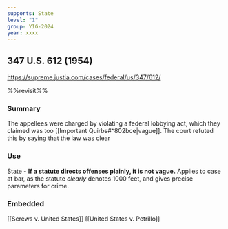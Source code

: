 ```yaml
---
supports: State
level: "1"
group: YIG-2024
year: xxxx
---
```

## 347 U.S. 612 (1954)

https://supreme.justia.com/cases/federal/us/347/612/

%%revisit%%
### Summary

The appellees were charged by violating a federal lobbying act, which they claimed was too [[Important Quirbs#^802bce|vague]]. The court refuted this by saying that the law was clear 

### Use

State - **If a statute directs offenses plainly, it is not vague.** Applies to case at bar, as the statute *clearly* denotes 1000 feet, and gives precise parameters for crime.

### Embedded

[[Screws v. United States]]
[[United States v. Petrillo]]